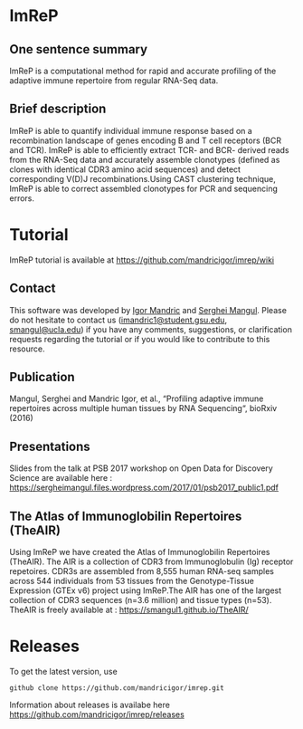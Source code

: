 # ImReP


## One sentence summary

ImReP is a computational method for rapid and accurate profiling of the adaptive immune repertoire from regular RNA-Seq data.

## Brief description

ImReP is able to quantify individual immune response based on a recombination landscape of genes encoding B and T cell receptors (BCR and TCR).  ImReP is able to efficiently extract TCR- and BCR- derived reads from the RNA-Seq data and accurately assemble clonotypes (defined as clones with identical CDR3 amino acid sequences)  and detect corresponding V(D)J recombinations.Using CAST clustering technique, ImReP is able to correct assembled clonotypes for PCR and sequencing errors.




# Tutorial 
ImReP tutorial is available at https://github.com/mandricigor/imrep/wiki





## Contact

This software was developed by [Igor Mandric](https://github.com/mandricigor) and [Serghei Mangul](https://sergheimangul.wordpress.com/). Please do not hesitate to contact us (imandric1@student.gsu.edu, smangul@ucla.edu) if you have any comments, suggestions, or clarification requests regarding the tutorial or if you would like to contribute to this resource.


## Publication

Mangul, Serghei and Mandric Igor, et al., “Profiling adaptive immune repertoires across multiple human tissues by RNA Sequencing“, bioRxiv (2016)

## Presentations

Slides from the talk at PSB 2017 workshop on Open Data for Discovery Science  are available here : https://sergheimangul.files.wordpress.com/2017/01/psb2017_public1.pdf 


## The Atlas of Immunoglobilin Repertoires (TheAIR)

Using ImReP we have created the Atlas of Immunoglobilin Repertoires (TheAIR). The AIR is a collection of CDR3 from Immunoglobulin (Ig) receptor repetoires. CDR3s are assembled from 8,555 human RNA-seq samples across 544 individuals from 53 tissues from the Genotype-Tissue Expression (GTEx v6) project using ImReP.The AIR has one of the largest collection of CDR3 sequences (n=3.6 million) and tissue types (n=53). TheAIR is freely available at : https://smangul1.github.io/TheAIR/


# Releases

To get the latest version, use 
```
github clone https://github.com/mandricigor/imrep.git
```
Information about releases is availabe here 
https://github.com/mandricigor/imrep/releases





